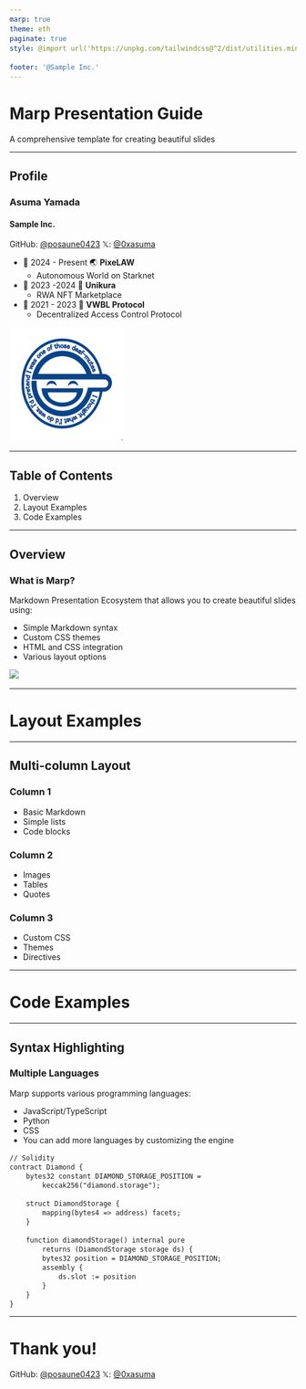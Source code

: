 ```yaml
---
marp: true
theme: eth
paginate: true
style: @import url('https://unpkg.com/tailwindcss@^2/dist/utilities.min.css');
  
footer: '@Sample Inc.'
---
```


# Marp Presentation Guide

A comprehensive template for creating beautiful slides

---

## Profile

<div class="grid grid-cols-2 gap-4">
<div>

### Asuma Yamada

#### Sample Inc.

<div class="text-sm">

GitHub: [@posaune0423](https://github.com/posaune0423)
𝕏: [@0xasuma](https://x.com/0xasuma)

</div>

<div class="text-sm mt-14">

- 📆 2024 - Present 🌏 **PixeLAW**
  - Autonomous World on Starknet
- 📆 2023 -2024 💎 **Unikura**
  - RWA NFT Marketplace
- 📆 2021 - 2023 👀 **VWBL Protocol**
  - Decentralized Access Control Protocol

</div>
</div>

<div class="flex justify-center items-center">
<img src="./images/laghing-man.jpg" width="200" height="200" class="rounded-full" />
</div>
</div>

---

## Table of Contents

1. Overview
2. Layout Examples
3. Code Examples

---

<!-- _class: title -->

## Overview

<div class="grid grid-cols-2 gap-4">
<div>

### What is Marp?

Markdown Presentation Ecosystem that allows you to create beautiful slides using:

- Simple Markdown syntax
- Custom CSS themes
- HTML and CSS integration
- Various layout options

</div>

<div class="flex justify-center items-center">
<img src="https://encrypted-tbn0.gstatic.com/images?q=tbn:ANd9GcTKokeVcAuyCSayNArOvGODdH38xlLWkDGBMg&s"  class="rounded-lg shadow-lg" />
</div>
</div>

---

<!-- header: '' -->

# Layout Examples

---

<!-- header: Layout Examples -->

## Multi-column Layout

<div class="grid grid-cols-3 gap-4">
<div class="bg-blue-400 p-4 rounded-lg">

### Column 1

- Basic Markdown
- Simple lists
- Code blocks

</div>
<div class="bg-green-400 p-4 rounded-lg">

### Column 2

- Images
- Tables
- Quotes

</div>
<div class="bg-yellow-400 p-4 rounded-lg">

### Column 3

- Custom CSS
- Themes
- Directives

</div>
</div>

---

<!-- header: '' -->

# Code Examples

---

<!-- header: Code Examples -->

## Syntax Highlighting

<div class="grid grid-cols-2 gap-4">
<div>

### Multiple Languages

Marp supports various programming languages:

- JavaScript/TypeScript
- Python
- CSS
- You can add more languages by customizing the engine

</div>
<div class="code-block">

```solidity
// Solidity
contract Diamond {
    bytes32 constant DIAMOND_STORAGE_POSITION =
        keccak256("diamond.storage");

    struct DiamondStorage {
        mapping(bytes4 => address) facets;
    }

    function diamondStorage() internal pure
        returns (DiamondStorage storage ds) {
        bytes32 position = DIAMOND_STORAGE_POSITION;
        assembly {
            ds.slot := position
        }
    }
}
```

</div>
</div>

---

<!-- header: '' -->

<div class="text-center px-32">

# Thank you!

GitHub: [@posaune0423](https://github.com/posaune0423)
𝕏: [@0xasuma](https://x.com/0xasuma)

</div>
